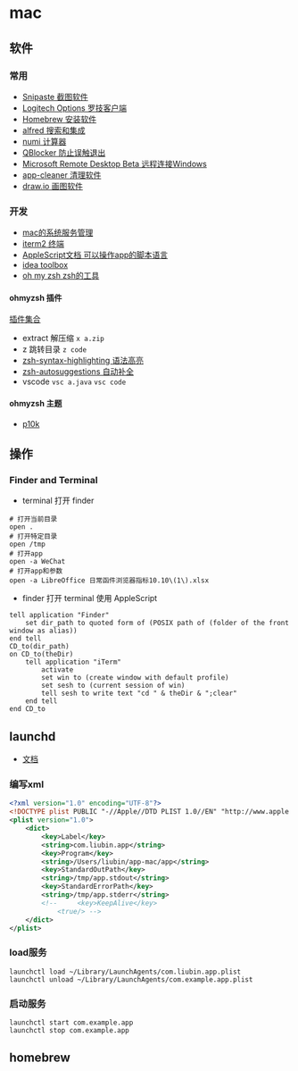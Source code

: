 # mac

## 软件

### 常用

- [Snipaste 截图软件](https://www.snipaste.com/)
- [Logitech Options 罗技客户端](https://www.logitech.com.cn/zh-cn/software/options.html)
- [Homebrew 安装软件](https://brew.sh)
- [alfred 搜索和集成](https://www.alfredapp.com/)
- [numi 计算器](https://github.com/nikolaeu/numi/wiki)
- [QBlocker 防止误触退出](https://github.com/steve228uk/QBlocker)
- [Microsoft Remote Desktop Beta 远程连接Windows](https://install.appcenter.ms/orgs/rdmacios-k2vy/apps/microsoft-remote-desktop-for-mac/distribution_groups/all-users-of-microsoft-remote-desktop-for-mac)
- [app-cleaner 清理软件](https://nektony.com/mac-app-cleaner)
- [draw.io 画图软件](https://app.diagrams.net/)

### 开发

- [mac的系统服务管理](https://www.launchd.info/)
- [iterm2 终端](https://iterm2.com/)
- [AppleScript文档 可以操作app的脚本语言](https://developer.apple.com/library/archive/documentation/AppleScript/Conceptual/AppleScriptLangGuide/introduction/ASLR_intro.html)
- [idea toolbox](https://www.jetbrains.com/toolbox-app/)
- [oh my zsh zsh的工具](https://ohmyz.sh/)

#### ohmyzsh 插件

[插件集合](https://github.com/ohmyzsh/ohmyzsh/wiki/Plugins)

- extract 解压缩 `x a.zip`
- z 跳转目录 `z code`
- [zsh-syntax-highlighting 语法高亮](https://github.com/zsh-users/zsh-syntax-highlighting)
- [zsh-autosuggestions 自动补全](https://github.com/zsh-users/zsh-autosuggestions)
- vscode `vsc a.java` `vsc code`

#### ohmyzsh 主题

- [p10k](https://github.com/romkatv/powerlevel10k)

## 操作

### Finder and Terminal

- terminal 打开 finder

```shell
# 打开当前目录
open .
# 打开特定目录
open /tmp
# 打开app
open -a WeChat
# 打开app和参数
open -a LibreOffice 日常函件浏览器指标10.10\(1\).xlsx
```

- finder 打开 terminal 使用 AppleScript

```osascript
tell application "Finder"
	set dir_path to quoted form of (POSIX path of (folder of the front window as alias))
end tell
CD_to(dir_path)
on CD_to(theDir)
	tell application "iTerm"
		activate
		set win to (create window with default profile)
		set sesh to (current session of win)
		tell sesh to write text "cd " & theDir & ";clear"
	end tell
end CD_to
```

## launchd

- [文档](https://www.launchd.info/)

### 编写xml

```xml
<?xml version="1.0" encoding="UTF-8"?>
<!DOCTYPE plist PUBLIC "-//Apple//DTD PLIST 1.0//EN" "http://www.apple.com/DTDs/PropertyList-1.0.dtd">
<plist version="1.0">
    <dict>
        <key>Label</key>
        <string>com.liubin.app</string>
        <key>Program</key>
        <string>/Users/liubin/app-mac/app</string>
        <key>StandardOutPath</key>
        <string>/tmp/app.stdout</string>
        <key>StandardErrorPath</key>
        <string>/tmp/app.stderr</string>
        <!--     <key>KeepAlive</key>
            <true/> -->
    </dict>
</plist>
```

### load服务

```shell
launchctl load ~/Library/LaunchAgents/com.liubin.app.plist
launchctl unload ~/Library/LaunchAgents/com.example.app.plist
```

### 启动服务

```shell
launchctl start com.example.app
launchctl stop com.example.app
```

## homebrew

